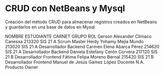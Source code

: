 # CRUD con NetBeans y Mysql
Creación del método CRUD para almacenar registros creados en NetBeans y guardarlos en una base de datos en Mysql

NOMBRE ESTUDIANTE                              CARNET                     GRUPO                       ROL
Gerson Alexander Clímaco Canessa         213320                      SIS 21 A                  Scrum Master
Heidy Yohamy Mejía Mundo                    213020                       SIS 21 A              Desarrollador Backend
Carmen Elena Abarca Pérez                     214620                        SIS 21 A             Desarrollador Backend
Daniela Estefany Cerón Corvera              217120                       SIS 21 B           Desarrollador Frontend
Fátima Felipa Moreno Bernal                  215420                        SIS 21 B           Desarrollador Frontend
Manuel de Jesús Gámez López	          Docente                          N.A.                       Producto Owner   
